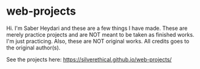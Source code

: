 # web-projects
Hi. I'm Saber Heydari and these are a few things I have made. These are merely practice projects and are NOT meant to be taken as finished works. I'm just practicing. Also, these are NOT original works. All credits goes to the original author(s).

See the projects here:
https://silverethical.github.io/web-projects/